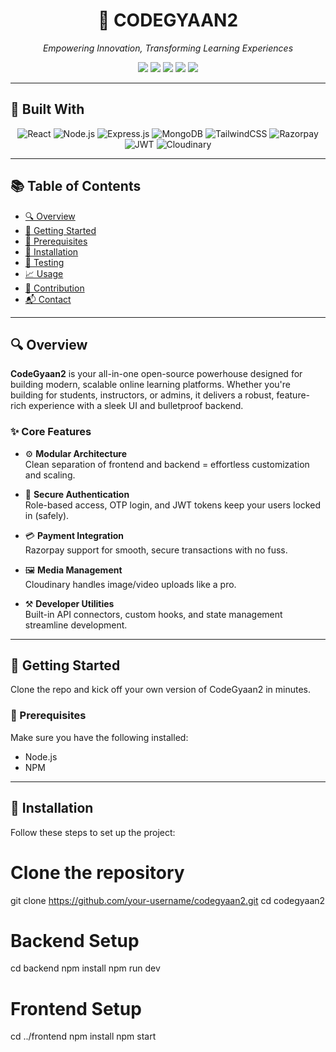 <div align="center">
  <h1>🚀 CODEGYAAN2</h1>
  <p><i>Empowering Innovation, Transforming Learning Experiences</i></p>

  <img src="https://img.shields.io/badge/Built%20With-React-blue?style=for-the-badge" />
  <img src="https://img.shields.io/badge/Backend-Node.js-green?style=for-the-badge" />
  <img src="https://img.shields.io/badge/Database-MongoDB-brightgreen?style=for-the-badge" />
  <img src="https://img.shields.io/badge/Authentication-OTP%20&%20JWT-orange?style=for-the-badge" />
  <img src="https://img.shields.io/badge/Payments-Razorpay-purple?style=for-the-badge" />
</div>

---

## 🧰 Built With

<div align="center">

![React](https://img.shields.io/badge/React-20232A?style=for-the-badge&logo=react)
![Node.js](https://img.shields.io/badge/Node.js-339933?style=for-the-badge&logo=node.js)
![Express.js](https://img.shields.io/badge/Express.js-000000?style=for-the-badge&logo=express)
![MongoDB](https://img.shields.io/badge/MongoDB-4EA94B?style=for-the-badge&logo=mongodb)
![TailwindCSS](https://img.shields.io/badge/Tailwind_CSS-38B2AC?style=for-the-badge&logo=tailwind-css)
![Razorpay](https://img.shields.io/badge/Razorpay-02042B?style=for-the-badge&logo=razorpay)
![JWT](https://img.shields.io/badge/JWT-black?style=for-the-badge&logo=JSON%20web%20tokens)
![Cloudinary](https://img.shields.io/badge/Cloudinary-3448C5?style=for-the-badge&logo=cloudinary)

</div>

---

## 📚 Table of Contents

- [🔍 Overview](#-overview)
- [🚀 Getting Started](#-getting-started)
- [🧱 Prerequisites](#-prerequisites)
- [🔧 Installation](#-installation)
- [🧪 Testing](#-testing)
- [📈 Usage](#-usage)
- [🙌 Contribution](#-contribution)
- [📬 Contact](#-contact)

---

## 🔍 Overview

**CodeGyaan2** is your all-in-one open-source powerhouse designed for building modern, scalable online learning platforms. Whether you're building for students, instructors, or admins, it delivers a robust, feature-rich experience with a sleek UI and bulletproof backend.

### ✨ Core Features

- ⚙️ **Modular Architecture**  
  Clean separation of frontend and backend = effortless customization and scaling.

- 🔐 **Secure Authentication**  
  Role-based access, OTP login, and JWT tokens keep your users locked in (safely).

- 💳 **Payment Integration**  
  Razorpay support for smooth, secure transactions with no fuss.

- 🖼️ **Media Management**  
  Cloudinary handles image/video uploads like a pro.

- ⚒️ **Developer Utilities**  
  Built-in API connectors, custom hooks, and state management streamline development.

---

## 🚀 Getting Started

Clone the repo and kick off your own version of CodeGyaan2 in minutes.

### 🧱 Prerequisites

Make sure you have the following installed:

- Node.js
- NPM

---

## 🔧 Installation

Follow these steps to set up the project:

# Clone the repository
git clone https://github.com/your-username/codegyaan2.git
cd codegyaan2

# Backend Setup
cd backend
npm install
npm run dev

# Frontend Setup
cd ../frontend
npm install
npm start
